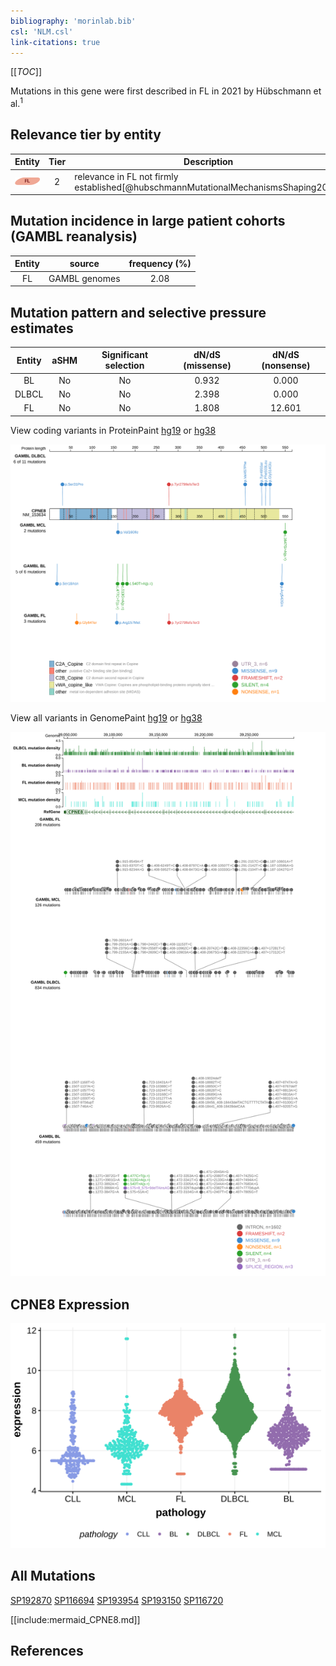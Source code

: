 ```yaml
---
bibliography: 'morinlab.bib'
csl: 'NLM.csl'
link-citations: true
---
```

[[_TOC_]]

Mutations in this gene were first described in FL in 2021 by Hübschmann et al.<sup>1</sup>


## Relevance tier by entity

|Entity|Tier|Description                           |
|:------:|:----:|--------------------------------------|
|![FL](images/icons/FL_tier2.png)    |2   |relevance in FL not firmly established[@hubschmannMutationalMechanismsShaping2021]|

## Mutation incidence in large patient cohorts (GAMBL reanalysis)

|Entity|source       |frequency (%)|
|:------:|:-------------:|:-------------:|
|FL    |GAMBL genomes|2.08         |

## Mutation pattern and selective pressure estimates

|Entity|aSHM|Significant selection|dN/dS (missense)|dN/dS (nonsense)|
|:------:|:----:|:---------------------:|:----------------:|:----------------:|
|BL    |No  |No                   |0.932           | 0.000          |
|DLBCL |No  |No                   |2.398           | 0.000          |
|FL    |No  |No                   |1.808           |12.601          |




View coding variants in ProteinPaint [hg19](https://morinlab.github.io/LLMPP/GAMBL/CPNE8_protein.html)  or [hg38](https://morinlab.github.io/LLMPP/GAMBL/CPNE8_protein_hg38.html)

![](images/proteinpaint/CPNE8_NM_153634.svg)

View all variants in GenomePaint [hg19](https://morinlab.github.io/LLMPP/GAMBL/CPNE8.html)  or [hg38](https://morinlab.github.io/LLMPP/GAMBL/CPNE8_hg38.html)

![](images/proteinpaint/CPNE8.svg)

## CPNE8 Expression
![](images/gene_expression/CPNE8_by_pathology.svg)

## All Mutations

[SP192870](https://www.bcgsc.ca/downloads/morinlab/GAMBL/MALY/SP192870.html)
[SP116694](https://www.bcgsc.ca/downloads/morinlab/GAMBL/MALY/SP116694.html)
[SP193954](https://www.bcgsc.ca/downloads/morinlab/GAMBL/MALY/SP193954.html)
[SP193150](https://www.bcgsc.ca/downloads/morinlab/GAMBL/MALY/SP193150.html)
[SP116720](https://www.bcgsc.ca/downloads/morinlab/GAMBL/MALY/SP116720.html)

[[include:mermaid_CPNE8.md]]

## References

<!-- ORIGIN: hubschmannMutationalMechanismsShaping2021b -->
<!-- FL: hubschmannMutationalMechanismsShaping2021b -->
